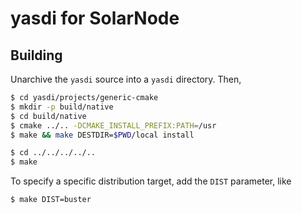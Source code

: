 # yasdi for SolarNode

## Building

Unarchive the `yasdi` source into a `yasdi` directory. Then,

```sh
$ cd yasdi/projects/generic-cmake
$ mkdir -p build/native
$ cd build/native
$ cmake ../.. -DCMAKE_INSTALL_PREFIX:PATH=/usr
$ make && make DESTDIR=$PWD/local install

$ cd ../../../../..
$ make
```

To specify a specific distribution target, add the `DIST` parameter, like

```sh
$ make DIST=buster
```
